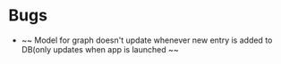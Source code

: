 # Bugs
* ~~ Model for graph doesn't update whenever new entry is added to DB(only updates
  when app is launched ~~
